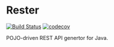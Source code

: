 # Rester

[![Build Status](https://travis-ci.org/Mr-Dai/rester.svg?branch=master)](https://travis-ci.org/Mr-Dai/rester) [![codecov](https://codecov.io/gh/Mr-Dai/rester/branch/ci/graph/badge.svg)](https://codecov.io/gh/Mr-Dai/rester)

POJO-driven REST API genertor for Java.

